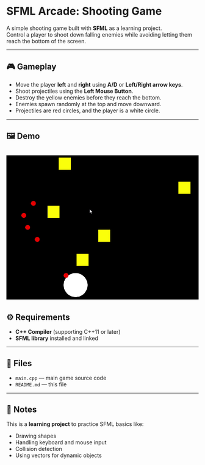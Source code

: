 # SFML Arcade: Shooting Game

A simple shooting game built with **SFML** as a learning project.  
Control a player to shoot down falling enemies while avoiding letting them reach the bottom of the screen.

---

## 🎮 Gameplay

- Move the player **left** and **right** using **A/D** or **Left/Right arrow keys**.
- Shoot projectiles using the **Left Mouse Button**.
- Destroy the yellow enemies before they reach the bottom.
- Enemies spawn randomly at the top and move downward.
- Projectiles are red circles, and the player is a white circle.

---

## 🖼️ Demo

![Game Demo](SFMLDemo.gif)
---

## ⚙️ Requirements

- **C++ Compiler** (supporting C++11 or later)
- **SFML library** installed and linked

---

## 📝 Files

- `main.cpp` — main game source code
- `README.md` — this file

---

## 📌 Notes

This is a **learning project** to practice SFML basics like:

- Drawing shapes
- Handling keyboard and mouse input
- Collision detection
- Using vectors for dynamic objects


